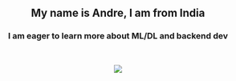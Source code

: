 <!-- Intro -->
<p align="center">
  <h2 align="center">  My name is  <b>Andre, I am from India</b> </h2>
  <h3 align="center"> I am eager to learn more about ML/DL and backend dev  </b> </h3>
  <br>
</div>

  </div>

<!-- Skill Icons -->
<p align="center">
  <a href="https://go-skill-icons.vercel.app">  
    <img src="https://go-skill-icons.vercel.app/api/icons?i=git,py,cpp,pandas,numpy,scipy,matplotlib,docker" />
    </br>
  </a>
</p>


